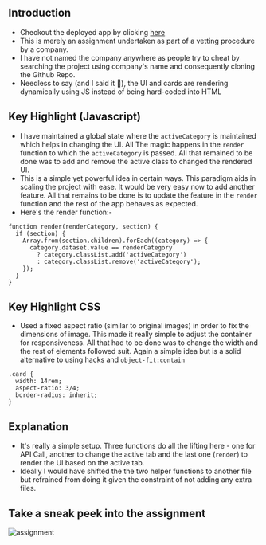 ## Introduction
- Checkout the deployed app by clicking [here](https://divy-codes.github.io/assignment/)
- This is merely an assignment undertaken as part of a vetting procedure by a company.
- I have not named the company anywhere as people try to cheat by searching the project using company's name and consequently cloning the Github Repo.
- Needless to say (and I said it 🤡), the UI and cards are rendering dynamically using JS instead of being hard-coded into HTML

## Key Highlight (Javascript)
- I have maintained a global state where the `activeCategory` is maintained which helps in changing the UI. All The magic happens in the `render` function to which the `activeCategory` is passed. All that remained to be done was to add and remove the active class to changed the rendered UI.
- This is a simple yet powerful idea in certain ways. This paradigm aids in scaling the project with ease. It would be very easy now to add another feature. All that remains to be done is to update the feature in the `render` function and the rest of the app behaves as expected. 
- Here's the render function:-
```
function render(renderCategory, section) {
  if (section) {
    Array.from(section.children).forEach((category) => {
      category.dataset.value == renderCategory
        ? category.classList.add('activeCategory')
        : category.classList.remove('activeCategory');
    });
  }
}
```

## Key Highlight CSS
- Used a fixed aspect ratio (similar to original images) in order to fix the dimensions of image. This made it really simple to adjust the container for responsiveness. All that had to be done was to change the width and the rest of elements followed suit. Again a simple idea but is a solid alternative to using hacks and `object-fit:contain`
```
.card {
  width: 14rem;
  aspect-ratio: 3/4;
  border-radius: inherit;
}
```

## Explanation
- It's really a simple setup. Three functions do all the lifting here - one for API Call, another to change the active tab and the last one (`render`) to render the UI based on the active tab.
- Ideally I would have shifted the the two helper functions to another file but refrained from doing it given the constraint of not adding any extra files.

## Take a sneak peek into the assignment
![assignment](https://github.com/user-attachments/assets/044dd13e-ed7a-4a10-a742-29a77ba4af58)


